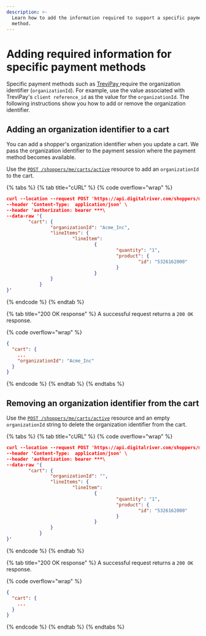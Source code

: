 ```yaml
---
description: >-
  Learn how to add the information required to support a specific payment
  method.
---
```


# Adding required information for specific payment methods

Specific payment methods such as [TreviPay ](../../payments/payments-solutions/digitalriver.js/payment-methods/trevipay.md)require the organization identifier (`organizationId`).  For example, use the value associated with TreviPay's `client reference_id` as the value for the `organizationId`. The following instructions show you how to add or remove the organization identifier.

## Adding an organization identifier to a cart

You can add a shopper's organization identifier when you update a cart. We pass the organization identifier to the payment session where the payment method becomes available.&#x20;

Use the [`POST /shoppers/me/carts/active`](https://drapi.io/commerce/#tag/Carts/paths/\~1v1\~1shoppers\~1me\~1carts\~1active/post) resource to add an `organizationId` to the cart.

{% tabs %}
{% tab title="cURL" %}
{% code overflow="wrap" %}
```json
curl --location --request POST 'https://api.digitalriver.com/shoppers/me/carts/active' \
--header 'Content-Type:  application/json' \
--header 'authorization: bearer ***\
--data-raw '{
		"cart": {
				"organizationId": "Acme_Inc",
				"lineItems": {
						"lineItem":
								{
										"quantity": "1",
										"product": {
												"id": "5326162000"
										}
								}
				}
			}
}'
```
{% endcode %}
{% endtab %}

{% tab title="200 OK response" %}
A successful request returns a `200 OK` response.

{% code overflow="wrap" %}
```json
{
  "cart": {
    ...
    "organizationId": "Acme_Inc"
  }
}
```
{% endcode %}
{% endtab %}
{% endtabs %}

## Removing an organization identifier from the cart

Use the [`POST /shoppers/me/carts/active`](https://drapi.io/commerce/#tag/Carts/paths/\~1v1\~1shoppers\~1me\~1carts\~1active/post) resource and an empty `organizationId` string to delete the organization identifier from the cart.

{% tabs %}
{% tab title="cURL" %}
{% code overflow="wrap" %}
```json
curl --location --request POST 'https://api.digitalriver.com/shoppers/me/carts/active' \
--header 'Content-Type:  application/json' \
--header 'authorization: bearer ***\
--data-raw '{
		"cart": {
				"organizationId": "",
				"lineItems": {
						"lineItem":
								{
										"quantity": "1",
										"product": {
												"id": "5326162000"
										}
								}
				}
			}
}'
```
{% endcode %}
{% endtab %}

{% tab title="200 OK response" %}
A successful request returns a `200 OK` response.

{% code overflow="wrap" %}
```json
{
  "cart": {
    ...
  }
}
```
{% endcode %}
{% endtab %}
{% endtabs %}
